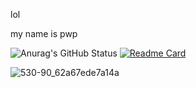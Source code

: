 lol

my name is pwp

![Anurag's GitHub Status](https://github-readme-stats.vercel.app/api?username=pwp114514&show_icons=true&theme=dark)
[![Readme Card](https://github-readme-stats.vercel.app/api/pin/?username=pwp114514&repo=pwp114514)](https://github.com/anuraghazra/github-readme-stats)

![530-90_62a67ede7a14a](https://t9.baidu.com/it/u=1229851289,1789026466&fm=190&app=129&size=b558,372&q=100&n=0&f=PNG&fmt=auto&maxorilen2heic=2000000?s=E5F0A477011A6DC65AD9386103007060)
